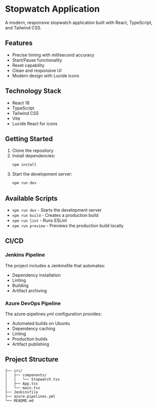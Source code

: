 # Stopwatch Application

A modern, responsive stopwatch application built with React, TypeScript, and Tailwind CSS.

## Features

- Precise timing with millisecond accuracy
- Start/Pause functionality
- Reset capability
- Clean and responsive UI
- Modern design with Lucide icons

## Technology Stack

- React 18
- TypeScript
- Tailwind CSS
- Vite
- Lucide React for icons

## Getting Started

1. Clone the repository
2. Install dependencies:
   ```bash
   npm install
   ```
3. Start the development server:
   ```bash
   npm run dev
   ```

## Available Scripts

- `npm run dev` - Starts the development server
- `npm run build` - Creates a production build
- `npm run lint` - Runs ESLint
- `npm run preview` - Previews the production build locally

## CI/CD

### Jenkins Pipeline

The project includes a Jenkinsfile that automates:
- Dependency installation
- Linting
- Building
- Artifact archiving

### Azure DevOps Pipeline

The azure-pipelines.yml configuration provides:
- Automated builds on Ubuntu
- Dependency caching
- Linting
- Production builds
- Artifact publishing

## Project Structure

```
├── src/
│   ├── components/
│   │   └── Stopwatch.tsx
│   ├── App.tsx
│   └── main.tsx
├── Jenkinsfile
├── azure-pipelines.yml
└── README.md
```